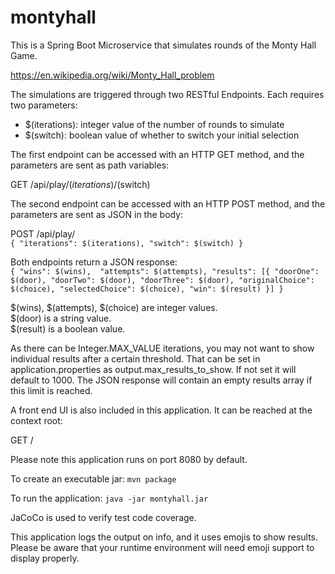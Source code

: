 # montyhall

This is a Spring Boot Microservice that simulates rounds of the Monty Hall Game.

https://en.wikipedia.org/wiki/Monty_Hall_problem

The simulations are triggered through two RESTful Endpoints.  Each requires two parameters:
- $(iterations): integer value of the number of rounds to simulate
- $(switch): boolean value of whether to switch your initial selection

The first endpoint can be accessed with an HTTP GET method,
and the parameters are sent as path variables:

GET /api/play/$(iterations)/$(switch) 

The second endpoint can be accessed with an HTTP POST method,
and the parameters are sent as JSON in the body:

POST /api/play/<br>
`{
    "iterations": $(iterations),
    "switch": $(switch)
}`

Both endpoints return a JSON response:<br>
`{
    "wins": $(wins), 
    "attempts": $(attempts),
    "results": [{
        "doorOne": $(door),
        "doorTwo": $(door),
        "doorThree": $(door),
        "originalChoice": $(choice),
        "selectedChoice": $(choice),
        "win": $(result)
    }]
}`

$(wins), $(attempts), $(choice) are integer values.<br/>
$(door) is a string value.<br>
$(result) is a boolean value.

As there can be Integer.MAX_VALUE iterations, you may not want to show individual results after a certain threshold.
That can be set in application.properties as output.max_results_to_show.  If not set it will default to 1000.
The JSON response will contain an empty results array if this limit is reached.

A front end UI is also included in this application.  It can be reached at the context root:

GET /

Please note this application runs on port 8080 by default.

To create an executable jar:
`mvn package`

To run the application:
`java -jar montyhall.jar`

JaCoCo is used to verify test code coverage.

This application logs the output on info, and it uses emojis to show results.
Please be aware that your runtime environment will need emoji support to display properly.